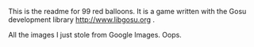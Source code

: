 This is the readme for 99 red balloons. It is a game written with the Gosu
development library http://www.libgosu.org . 

All the images I just stole from Google Images. Oops.
